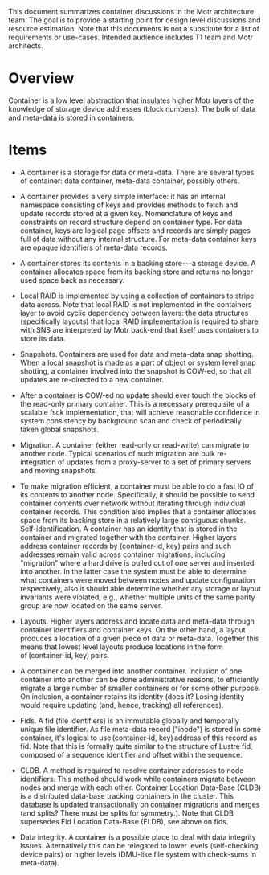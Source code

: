 This document summarizes container discussions in the Motr architecture team. The goal is to provide a starting point for design level discussions and resource estimation. Note that this documents is not a substitute for a list of requirements or use-cases. Intended audience includes T1 team and Motr architects.

# Overview
Container is a low level abstraction that insulates higher Motr layers of the knowledge of storage device addresses (block numbers). The bulk of data and meta-data is stored in containers.

# Items
+ A container is a storage for data or meta-data. There are several types of container: data container, meta-data container, possibly others.  

+ A container provides a very simple interface: it has an internal namespace consisting of keys and provides methods to fetch and update records stored at a given key. Nomenclature of keys and constraints on record structure depend on container type. For data container, keys are logical page offsets and records are simply pages full of data without any internal structure. For meta-data container keys are opaque identifiers of meta-data records.
+ A container stores its contents in a backing store---a storage device. A container allocates space from its backing store and returns no longer used space back as necessary.
+ Local RAID is implemented by using a collection of containers to stripe data across. Note that local RAID is not implemented in the containers layer to avoid cyclic dependency between layers: the data structures (specifically layouts) that local RAID implementation is required to share with SNS are interpreted by Motr back-end that itself uses containers to store its data.
+ Snapshots. Containers are used for data and meta-data snap shotting. When a local snapshot is made as a part of object or system level snap shotting, a container involved into the snapshot is COW-ed, so that all updates are re-directed to a new container.
+   After a container is COW-ed no update should ever touch the blocks of the read-only primary container. This is a necessary prerequisite of a scalable fsck implementation, that will achieve reasonable confidence in system consistency by background scan and check of periodically taken global snapshots.

+   Migration. A container (either read-only or read-write) can migrate to another node. Typical scenarios of such migration are bulk re-integration of updates from a proxy-server to a set of primary servers and moving snapshots.

+ To make migration efficient, a container must be able to do a fast IO of its contents to another node. Specifically, it should be possible to send container contents over network without iterating through individual container records. This condition also implies that a container allocates space from its backing store in a relatively large contiguous chunks.
Self-identification. A container has an identity that is stored in the container and migrated together with the container. Higher layers address container records by (container-id, key) pairs and such addresses remain valid across container migrations, including "migration" where a hard drive is pulled out of one server and inserted into another. In the latter case the system must be able to determine what containers were moved between nodes and update configuration respectively, also it should able determine whether any storage or layout invariants were violated, e.g., whether multiple units of the same parity group are now located on the same server.
+ Layouts. Higher layers address and locate data and meta-data through container identifiers and container keys. On the other hand, a layout produces a location of a given piece of data or meta-data. Together this means that lowest level layouts produce locations in the form of (container-id, key) pairs.
+ A container can be merged into another container. Inclusion of one container into another can be done administrative reasons, to efficiently migrate a large number of smaller containers or for some other purpose. On inclusion, a container retains its identity (does it? Losing identity would require updating (and, hence, tracking) all references).
+ Fids. A fid (file identifiers) is an immutable globally and temporally unique file identifier. As file meta-data record ("inode") is stored in some container, it's logical to use (container-id, key) address of this record as fid. Note that this is formally quite similar to the structure of Lustre fid, composed of a sequence identifier and offset within the sequence.
+ CLDB. A method is required to resolve container addresses to node identifiers. This method should work while containers migrate between nodes and merge with each other. Container Location Data-Base (CLDB) is a distributed data-base tracking containers in the cluster. This database is updated transactionally on container migrations and merges (and splits? There must be splits for symmetry.). Note that CLDB supersedes Fid Location Data-Base (FLDB), see above on fids.
+ Data integrity. A container is a possible place to deal with data integrity issues. Alternatively this can be relegated to lower levels (self-checking device pairs) or higher levels (DMU-like file system with check-sums in meta-data).
